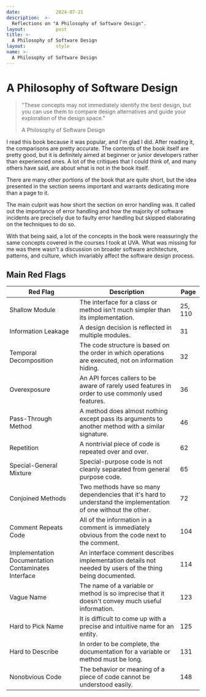 ```yaml
---
date:             2024-07-21
description:  >-
  Reflections on "A Philosophy of Software Design".
layout:           post
title: >-
  A Philosophy of Software Design
layout:           style
name: >-
  A Philosophy of Software Design
---
```


# A Philosophy of Software Design

> "These concepts may not immediately identify the best design, but you can use them to compare design alternatives and guide your exploration of the design space."
> <figcaption class="blockquote-footer">A Philosophy of Software Design</figcaption>

I read this book because it was popular, and I'm glad I did. After reading it, the comparisons are pretty accurate. The contents of the book itself are pretty good, but it is definitely aimed at beginner or junior developers rather than experienced ones. A lot of the critiques that I could think of, and many others have said, are about what is not in the book itself. 

There are many other portions of the book that are quite short, but the idea presented in the section seems important and warrants dedicating more than a page to it. 

The main culprit was how short the section on error handling was. It called out the importance of error handling and how the majority of software incidents are precisely due to faulty error handling but skipped elaborating on the techniques to do so.

With that being said, a lot of the concepts in the book were reassuringly the same concepts covered in the courses I took at UVA. What was missing for me was there wasn't a discussion on broader software architecture, patterns, and culture, which invariably affect the software design process. 

## Main Red Flags

| Red Flag                                    | Description                                                                                                    | Page |
|------------------------------------------|----------------------------------------------------------------------------------------------------------------|------|
| Shallow Module                           | The interface for a class or method isn't much simpler than its implementation.                                | 25, 110 |
| Information Leakage                      | A design decision is reflected in multiple modules.                                                             | 31   |
| Temporal Decomposition                   | The code structure is based on the order in which operations are executed, not on information hiding.            | 32   |
| Overexposure                             | An API forces callers to be aware of rarely used features in order to use commonly used features.                | 36   |
| Pass-Through Method                      | A method does almost nothing except pass its arguments to another method with a similar signature.               | 46   |
| Repetition                               | A nontrivial piece of code is repeated over and over.                                                            | 62   |
| Special-General Mixture                  | Special-purpose code is not cleanly separated from general purpose code.                                         | 65   |
| Conjoined Methods                        | Two methods have so many dependencies that it's hard to understand the implementation of one without the other.  | 72   |
| Comment Repeats Code                     | All of the information in a comment is immediately obvious from the code next to the comment.                      | 104  |
| Implementation Documentation Contaminates Interface | An interface comment describes implementation details not needed by users of the thing being documented.        | 114  |
| Vague Name                               | The name of a variable or method is so imprecise that it doesn't convey much useful information.                  | 123  |
| Hard to Pick Name                        | It is difficult to come up with a precise and intuitive name for an entity.                                      | 125  |
| Hard to Describe                         | In order to be complete, the documentation for a variable or method must be long.                                | 131  |
| Nonobvious Code                          | The behavior or meaning of a piece of code cannot be understood easily.                                           | 148  |

